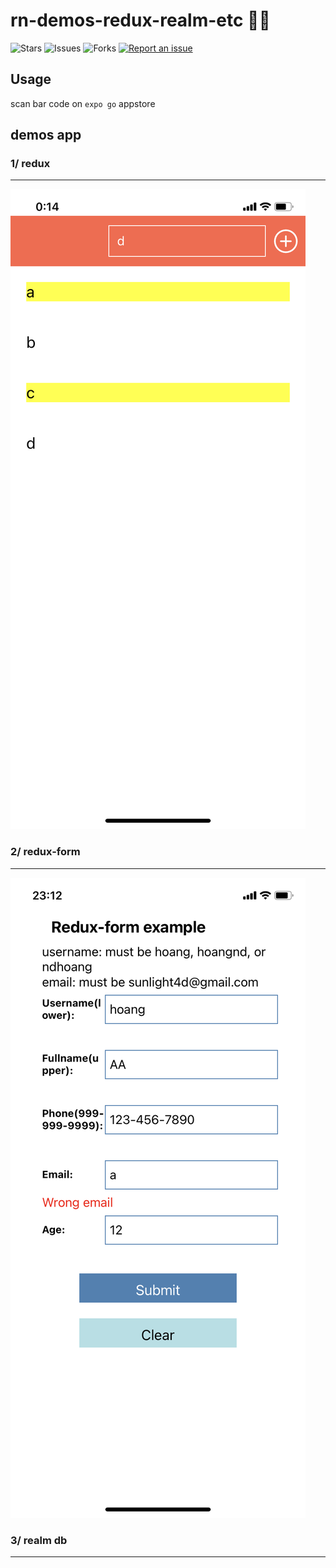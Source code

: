 # rn-demos-redux-realm-etc 🐢🦁

![Stars](https://img.shields.io/github/stars/tquangdo/rn-demos-redux-realm-etc?color=f05340)
![Issues](https://img.shields.io/github/issues/tquangdo/rn-demos-redux-realm-etc?color=f05340)
![Forks](https://img.shields.io/github/forks/tquangdo/rn-demos-redux-realm-etc?color=f05340)
[![Report an issue](https://img.shields.io/badge/Support-Issues-green)](https://github.com/tquangdo/rn-demos-redux-realm-etc/issues/new)

## Usage
scan bar code on `expo go` appstore

## demos app
### 1/ redux
************************
![redux](screenshots/redux.jpeg)

### 2/ redux-form
************************
![redux-form](screenshots/redux-form.jpeg)

### 3/ realm db
************************